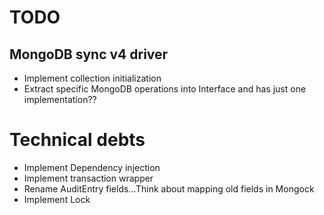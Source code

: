 
# TODO
## MongoDB sync v4 driver
- Implement collection initialization
- Extract specific MongoDB operations into Interface and has just one implementation??

# Technical debts
- Implement Dependency injection
- Implement transaction wrapper
- Rename AuditEntry fields...Think about mapping old fields in Mongock
- Implement Lock

